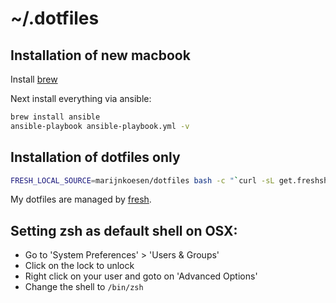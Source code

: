 # ~/.dotfiles

## Installation of new macbook

Install [brew](http://brew.sh/)

Next install everything via ansible:

```sh
brew install ansible
ansible-playbook ansible-playbook.yml -v
```

## Installation of dotfiles only

``` sh
FRESH_LOCAL_SOURCE=marijnkoesen/dotfiles bash -c "`curl -sL get.freshshell.com`"
```

My dotfiles are managed by [fresh].

[fresh]: http://freshshell.com

## Setting zsh as default shell on OSX:

* Go to 'System Preferences' > 'Users & Groups'
* Click on the lock to unlock
* Right click on your user and goto on 'Advanced Options'
* Change the shell to `/bin/zsh`


